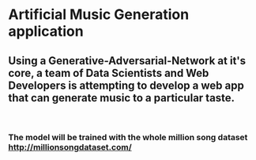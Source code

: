 # Artificial Music Generation application 
## Using a Generative-Adversarial-Network at it's core, a team of Data Scientists and Web Developers is attempting to develop a web app that can generate music to a particular taste. 

<br/>

### The model will be trained with the whole million song dataset http://millionsongdataset.com/
